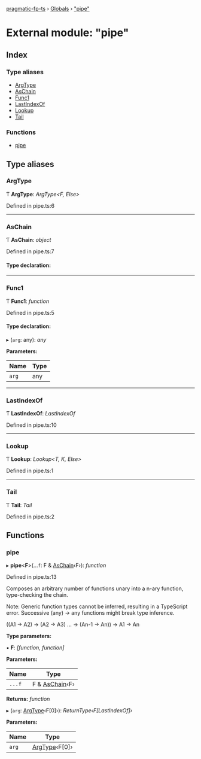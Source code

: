 [pragmatic-fp-ts](../README.md) › [Globals](../globals.md) › ["pipe"](_pipe_.md)

# External module: "pipe"

## Index

### Type aliases

* [ArgType](_pipe_.md#argtype)
* [AsChain](_pipe_.md#aschain)
* [Func1](_pipe_.md#func1)
* [LastIndexOf](_pipe_.md#lastindexof)
* [Lookup](_pipe_.md#lookup)
* [Tail](_pipe_.md#tail)

### Functions

* [pipe](_pipe_.md#pipe)

## Type aliases

###  ArgType

Ƭ **ArgType**: *ArgType<F, Else>*

Defined in pipe.ts:6

___

###  AsChain

Ƭ **AsChain**: *object*

Defined in pipe.ts:7

#### Type declaration:

___

###  Func1

Ƭ **Func1**: *function*

Defined in pipe.ts:5

#### Type declaration:

▸ (`arg`: any): *any*

**Parameters:**

Name | Type |
------ | ------ |
`arg` | any |

___

###  LastIndexOf

Ƭ **LastIndexOf**: *LastIndexOf<T>*

Defined in pipe.ts:10

___

###  Lookup

Ƭ **Lookup**: *Lookup<T, K, Else>*

Defined in pipe.ts:1

___

###  Tail

Ƭ **Tail**: *Tail<T>*

Defined in pipe.ts:2

## Functions

###  pipe

▸ **pipe**<**F**>(...`f`: F & [AsChain](_pipe_.md#aschain)‹F›): *function*

Defined in pipe.ts:13

Composes an arbitrary number of functions unary into a n-ary
function, type-checking the chain.

Note: Generic function types cannot be inferred, resulting in a
TypeScript error. Successive (any) -> any functions might break type
inference.

((A1 -> A2) -> (A2 -> A3) ... -> (An-1 -> An)) -> A1 -> An

**Type parameters:**

▪ **F**: *[function, function]*

**Parameters:**

Name | Type |
------ | ------ |
`...f` | F & [AsChain](_pipe_.md#aschain)‹F› |

**Returns:** *function*

▸ (`arg`: [ArgType](_pipe_.md#argtype)‹F[0]›): *ReturnType‹F[LastIndexOf<F>]›*

**Parameters:**

Name | Type |
------ | ------ |
`arg` | [ArgType](_pipe_.md#argtype)‹F[0]› |
